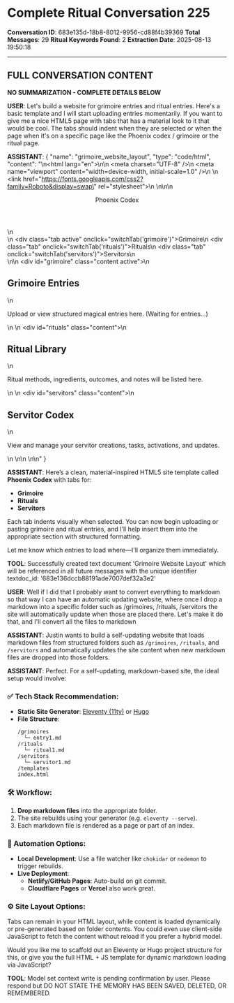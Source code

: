 # Complete Ritual Conversation 225

**Conversation ID**: 683e135d-18b8-8012-9956-cd88f4b39369
**Total Messages**: 29
**Ritual Keywords Found**: 2
**Extraction Date**: 2025-08-13 19:50:18

---

## FULL CONVERSATION CONTENT

**NO SUMMARIZATION - COMPLETE DETAILS BELOW**

**USER**: Let's build a website for grimoire entries and ritual entries. Here's a basic template and I will start uploading entries momentarily. If you want to give me a nice HTML5 page with tabs that has a material look to it that would be cool. The tabs should indent when they are selected or when the page when it's on a specific page like the Phoenix codex / grimoire or the ritual page.

**ASSISTANT**: {
  "name": "grimoire_website_layout",
  "type": "code/html",
  "content": "<!DOCTYPE html>\n<html lang=\"en\">\n<head>\n  <meta charset=\"UTF-8\" />\n  <meta name=\"viewport\" content=\"width=device-width, initial-scale=1.0\" />\n  <title>Phoenix Codex</title>\n  <link href=\"https://fonts.googleapis.com/css2?family=Roboto&display=swap\" rel=\"stylesheet\">\n  <style>\n    body {\n      margin: 0;\n      font-family: 'Roboto', sans-serif;\n      background-color: #f4f4f4;\n      color: #333;\n    }\n    header {\n      background: #6200ea;\n      color: white;\n      padding: 1rem 2rem;\n      text-align: center;\n      font-size: 1.8rem;\n      font-weight: bold;\n    }\n    nav {\n      display: flex;\n      justify-content: center;\n      background: #3700b3;\n    }\n    .tab {\n      padding: 1rem 2rem;\n      cursor: pointer;\n      color: white;\n      transition: background 0.3s, padding-left 0.3s;\n    }\n    .tab.active {\n      background: #6200ea;\n      padding-left: 2.5rem;\n    }\n    .tab:hover {\n      background: #5e35b1;\n    }\n    .content {\n      padding: 2rem;\n      display: none;\n    }\n    .content.active {\n      display: block;\n    }\n  </style>\n</head>\n<body>\n  <header>Phoenix Codex</header>\n  <nav>\n    <div class=\"tab active\" onclick=\"switchTab('grimoire')\">Grimoire</div>\n    <div class=\"tab\" onclick=\"switchTab('rituals')\">Rituals</div>\n    <div class=\"tab\" onclick=\"switchTab('servitors')\">Servitors</div>\n  </nav>\n\n  <div id=\"grimoire\" class=\"content active\">\n    <h2>Grimoire Entries</h2>\n    <p>Upload or view structured magical entries here. (Waiting for entries...)</p>\n  </div>\n  <div id=\"rituals\" class=\"content\">\n    <h2>Ritual Library</h2>\n    <p>Ritual methods, ingredients, outcomes, and notes will be listed here.</p>\n  </div>\n  <div id=\"servitors\" class=\"content\">\n    <h2>Servitor Codex</h2>\n    <p>View and manage your servitor creations, tasks, activations, and updates.</p>\n  </div>\n\n  <script>\n    function switchTab(id) {\n      document.querySelectorAll('.tab').forEach(tab => tab.classList.remove('active'));\n      document.querySelectorAll('.content').forEach(content => content.classList.remove('active'));\n      document.getElementById(id).classList.add('active');\n      document.querySelector(`.tab[onclick*=\"${id}\"]`).classList.add('active');\n    }\n  </script>\n</body>\n</html>"
}



**ASSISTANT**: Here’s a clean, material-inspired HTML5 site template called **Phoenix Codex** with tabs for:

- **Grimoire**
- **Rituals**
- **Servitors**

Each tab indents visually when selected. You can now begin uploading or pasting grimoire and ritual entries, and I’ll help insert them into the appropriate section with structured formatting.

Let me know which entries to load where—I'll organize them immediately.

**TOOL**: Successfully created text document 'Grimoire Website Layout' which will be referenced in all future messages with the unique identifier textdoc_id: '683e136dccb88191ade7007def32a3e2'

**USER**: Well if I did that I probably want to convert everything to markdown so that way I can have an automatic updating website, where once I drop a markdown into a specific folder such as /grimoires, /rituals, /servitors the site will automatically update when those are placed there. Let's make it do that, and I'll convert all the files to markdown

**ASSISTANT**: Justin wants to build a self-updating website that loads markdown files from structured folders such as `/grimoires`, `/rituals`, and `/servitors` and automatically updates the site content when new markdown files are dropped into those folders.

**ASSISTANT**: Perfect. For a self-updating, markdown-based site, the ideal setup would involve:

### ✅ Tech Stack Recommendation:
- **Static Site Generator**: [Eleventy (11ty)](https://www.11ty.dev/) or [Hugo](https://gohugo.io/)
- **File Structure**:
  ```
  /grimoires
    └─ entry1.md
  /rituals
    └─ ritual1.md
  /servitors
    └─ servitor1.md
  /templates
  index.html
  ```

### 🛠️ Workflow:
1. **Drop markdown files** into the appropriate folder.
2. The site rebuilds using your generator (e.g. `eleventy --serve`).
3. Each markdown file is rendered as a page or part of an index.

### 🔁 Automation Options:
- **Local Development**: Use a file watcher like `chokidar` or `nodemon` to trigger rebuilds.
- **Live Deployment**:
  - **Netlify/GitHub Pages**: Auto-build on git commit.
  - **Cloudflare Pages** or **Vercel** also work great.

### ⚙️ Site Layout Options:
Tabs can remain in your HTML layout, while content is loaded dynamically or pre-generated based on folder contents. You could even use client-side JavaScript to fetch the content without reload if you prefer a hybrid model.

Would you like me to scaffold out an Eleventy or Hugo project structure for this, or give you the full HTML + JS template for dynamic markdown loading via JavaScript?

**TOOL**: Model set context write is pending confirmation by user. Please respond but DO NOT STATE THE MEMORY HAS BEEN SAVED, DELETED, OR REMEMBERED.